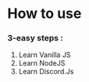 <!-- @format -->

# How to use

### 3-easy steps :

1. Learn Vanilla JS
2. Learn NodeJS
3. Learn Discord.Js
